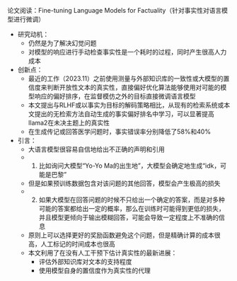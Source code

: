 论文阅读：Fine-tuning Language Models for Factuality（针对事实性对语言模型进行微调）
- 研究动机：
	- 仍然是为了解决幻觉问题
	- 对模型的响应进行手动检查事实性是一个耗时的过程，同时产生很高人力成本
- 创新点：
	- 最近的工作（2023.11）之前使用测量与外部知识库的一致性或大模型的置信度来判断开放性文本的真实性，直接偏好优化算法能够使用对可能的模型响应的偏好排序，在监督模仿之外的目标直接微调语言模型
	- 本文提出与RLHF或以事实为目标的解码策略相比，从现有的检索系统或本文提出的无检索方法自动生成的事实偏好排名中学习，可以显著提高llama2在未决主题上的真实性
	- 在生成传记或回答医学问题时，事实错误率分别降低了58%和40%
- 引言：
	- 大语言模型很容易自信地给出不正确的声明和引用
	- 1. 比如询问大模型“Yo-Yo Ma的出生地”，大模型会确定地生成“idk，可能是巴黎”
	- 但是如果预训练数据包含对该问题的其他回答，模型会产生极高的损失
	- 2. 如果大模型在回答问题的时候不只给出一个确定的答案，而是对多种可能的答案都给出一定的概率，那么在训练时可能得到更低的损失，并且模型更倾向于输出模糊回答，可能会导致一定程度上不准确的信息
	- 原则上可以选择更好的奖励函数避免这个问题，但是精确计算的成本很高，人工标记的时间成本也很高
	- 本文利用了在没有人工干预下估计真实性的最新进展：
		- 评估外部知识库对文本的支持程度
		- 使用模型自身的置信度作为真实性的代理